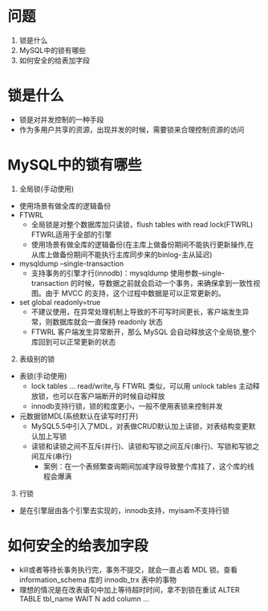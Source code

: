 # 问题
1. 锁是什么
2. MySQL中的锁有哪些
3. 如何安全的给表加字段

# 锁是什么
- 锁是对并发控制的一种手段
- 作为多用户共享的资源，出现并发的时候，需要锁来合理控制资源的访问

# MySQL中的锁有哪些
1. 全局锁(手动使用)
  - 使用场景有做全库的逻辑备份
  - FTWRL
    - 全局锁是对整个数据库加只读锁，flush tables with read lock(FTWRL) FTWRL适用于全部的引擎
    - 使用场景有做全库的逻辑备份(在主库上做备份期间不能执行更新操作,在从库上做备份期间不能执行主库同步来的binlog-主从延迟)
  - mysqldump –single-transaction
    - 支持事务的引擎才行(innodb)：mysqldump 使用参数–single-transaction 的时候，导数据之前就会启动一个事务，来确保拿到一致性视图。由于 MVCC 的支持，这个过程中数据是可以正常更新的。
  - set global readonly=true
    - 不建议使用，在异常处理机制上导致的不可写时间更长，客户端发生异常，则数据库就会一直保持 readonly 状态
    - FTWRL 客户端发生异常断开，那么 MySQL 会自动释放这个全局锁,整个库回到可以正常更新的状态
2. 表级别的锁
  - 表锁(手动使用)
    - lock tables … read/write,与 FTWRL 类似，可以用 unlock tables 主动释放锁，也可以在客户端断开的时候自动释放
    - innodb支持行锁，锁的粒度更小，一般不使用表锁来控制并发
  - 元数据锁MDL(系统默认在读写时打开)
    - MySQL5.5中引入了MDL，对表做CRUD默认加上读锁，对表结构变更默认加上写锁
    - 读锁和读锁之间不互斥(并行)、读锁和写锁之间互斥(串行)、写锁和写锁之间互斥(串行)
      - 案例：在一个表频繁查询期间加减字段导致整个库挂了，这个库的线程会爆满
3. 行锁
  - 是在引擎层由各个引擎去实现的，innodb支持，myisam不支持行锁

# 如何安全的给表加字段
- kill或者等待长事务执行完，事务不提交，就会一直占着 MDL 锁。查看information_schema 库的 innodb_trx 表中的事物
- 理想的情况是在改表语句中加上等待超时时间，拿不到锁在重试 ALTER TABLE tbl_name WAIT N add column ...

